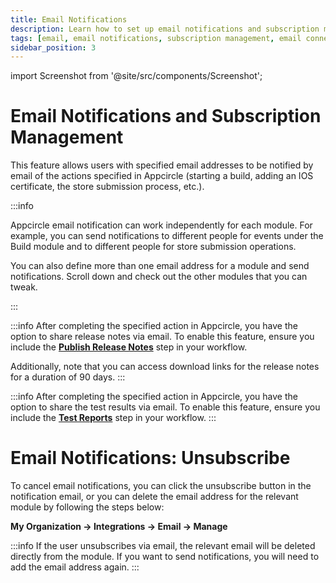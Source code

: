 ```yaml
---
title: Email Notifications
description: Learn how to set up email notifications and subscription management in Appcircle
tags: [email, email notifications, subscription management, email connection]
sidebar_position: 3
---
```


import Screenshot from '@site/src/components/Screenshot';

# Email Notifications and Subscription Management

This feature allows users with specified email addresses to be notified by email of the actions specified in Appcircle (starting a build, adding an IOS certificate, the store submission process, etc.).

<Screenshot url='https://cdn.appcircle.io/docs/assets/email-notify-build-events.png' />

:::info

Appcircle email notification can work independently for each module. For example, you can send notifications to different people for events under the Build module and to different people for store submission operations.

You can also define more than one email address for a module and send notifications. Scroll down and check out the other modules that you can tweak.

:::

<Screenshot url='https://cdn.appcircle.io/docs/assets/email-notify-signing-identity.png' />

:::info
After completing the specified action in Appcircle, you have the option to share release notes via email.
To enable this feature, ensure you include the [**Publish Release Notes**](https://docs.appcircle.io/workflows/common-workflow-steps/publish-release-notes/) step in your workflow.

Additionally, note that you can access download links for the release notes for a duration of 90 days.
:::

<Screenshot url='https://cdn.appcircle.io/docs/assets/2446-ReleaseNotesViaEmail.png' />

:::info
After completing the specified action in Appcircle, you have the option to share the test results via email.
To enable this feature, ensure you include the [**Test Reports**](https://docs.appcircle.io/continuous-testing/running-ios-unit-and-ui-tests#generating-test-report) step in your workflow.
:::

<Screenshot url='https://cdn.appcircle.io/docs/assets/2446-TestReportsViaEmail.png' />

# Email Notifications: Unsubscribe

To cancel email notifications, you can click the unsubscribe button in the notification email, or you can delete the email address for the relevant module by following the steps below:

**My Organization -> Integrations -> Email -> Manage**

<Screenshot url='https://cdn.appcircle.io/docs/assets/email-manage_v2.png' />

:::info
If the user unsubscribes via email, the relevant email will be deleted directly from the module. If you want to send notifications, you will need to add the email address again.
:::
